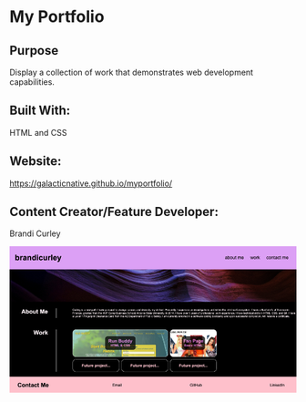 # My Portfolio

## Purpose
Display a collection of work that demonstrates web development capabilities.

## Built With:
HTML and CSS

## Website:
https://galacticnative.github.io/myportfolio/

## Content Creator/Feature Developer:
Brandi Curley

![picture](assets/css/images/portfolio.png)

